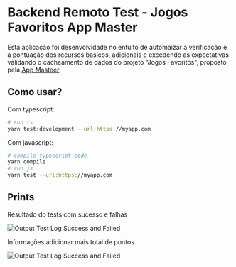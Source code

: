 # Backend Remoto Test - Jogos Favoritos App Master

Está aplicação foi desenvolvidade no entuito de automaizar a verificação e a pontuação dos recursos basícos, adicionais e excedendo as expectativas validando o cacheamento de dados do projeto "Jogos Favoritos", proposto pela [App Masteer](https://appmaster.io)

## Como usar?

Com typescript:

```bash
# run ts
yarn test:development --url:https://myapp.com
```

Com javascript:

```bash
# compile typescript code
yarn compile
# run js
yarn test --url:https://myapp.com
```

## Prints

Resultado do tests com sucesso e falhas

![Output Test Log Success and Failed](https://user-images.githubusercontent.com/55293671/130789130-2f65114b-7769-453a-9fe7-4dde1673449e.png)

Informações adicionar mais total de pontos

![Output Test Log Success and Failed](https://user-images.githubusercontent.com/55293671/130789134-0ab57b7d-ad58-4007-98a9-5218b6bcf474.png)
